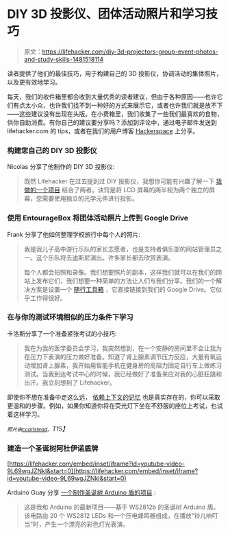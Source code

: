 # DIY 3D 投影仪、团体活动照片和学习技巧

> 原文：<https://lifehacker.com/diy-3d-projectors-group-event-photos-and-study-skills-1481518114>

读者提供了他们的最佳技巧，用于构建自己的 3D 投影仪，协调活动的集体照片，以及更有效地学习。



每天，我们的收件箱里都会收到大量优秀的读者建议，但由于各种原因——也许它们有点太小众，也许我们找不到一种好的方式来展示它，或者也许我们就是放不下——这些建议没有出现在头版。在小费箱里，我们收集了一些我们最喜欢的食物，供你自助消费。有你自己的建议要分享吗？添加到评论中，通过电子邮件发送到 lifehacker.com 的 tips，或者在我们的用户博客 [Hackerspace](http://hackerspace.lifehacker.com) 上分享。

### 构建您自己的 DIY 3D 投影仪

Nicolas 分享了他制作的 DIY 3D 投影仪:

> 既然 Lifehacker 在过去提到过 DIY 投影仪，我想你可能有兴趣了解一下 [我做的一个项目](http://www.instructables.com/id/Hacking-an-old-laptop-into-a-3D-projector/) 结合了两者。诀窍是将 LCD 屏幕的两半视为两个独立的屏幕，您需要使用独立的光学元件进行投影。

### 使用 EntourageBox 将团体活动照片上传到 Google Drive

Frank 分享了他如何整理学校旅行中每个人的照片:

> 我是我儿子高中游行乐队的家长志愿者，也是支持者俱乐部的网站管理员之一。这个乐队将去迪斯尼演出。许多家长都去欣赏表演。
> 
> 每个人都会拍照和录像。我们想要照片的副本，这样我们就可以在我们的网站上发布它们，我们想要一种简单的方法让人们与我们分享。我们的一个解决方案是设置一个 [随行工具箱](http://www.entouragebox.com/about) ，它直接链接到我们的 Google Drive。它似乎工作得很好。

### 在与你的测试环境相似的压力条件下学习

卡洛斯分享了一个准备紧张考试的小技巧:

> 我在为我的医学委员会学习，我突然想到，在一个安静的房间里不会让我为在压力下表演的压力做好准备。知道了肾上腺素调节压力反应，大量有氧运动增加肾上腺素，我开始用智能手机在健身房的高阻力固定自行车上做练习测试。当我到达考试中心的时候，我已经做好了准备来应对我的心脏狂跳和出汗。我立刻想到了 Lifehacker。

即使你不想在准备中走这么远， [依赖上下文的记忆](https://en.wikipedia.org/wiki/Context-dependent_memory) 也是真实存在的，你可以采取更温和的步骤。例如，如果你知道你将在荧光灯下坐在不舒服的座位上考试，也试着这样学习。

*<small>照片由</small>*[*<small>ccarlstead</small>*](https://secure.flickr.com/photos/cristic/)*<small>。</small>T15】*

### 建造一个圣诞树阿杜伊诺盾牌

 [https://lifehacker.com/embed/inset/iframe?id=youtube-video-9L69wgJZNkI&start=0](https://lifehacker.com/embed/inset/iframe?id=youtube-video-9L69wgJZNkI&start=0) 

Arduino Guay 分享 [一个制作圣诞树 Arduino 盾的项目](http://arduino-guay.blogspot.com/2013/12/arbol-de-navidad-shield-para-arduino.html) :

> 这是我和 Arduino 的最新项目——基于 WS2812b 的圣诞树 Arduino 盾。该电路由 20 个 WS2812 LEDs 和一个压电蜂鸣器组成，在播放“铃儿响叮当”时，产生一个漂亮的彩色灯光表演。